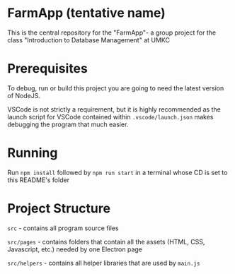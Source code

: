 # FarmApp (tentative name)

This is the central repository for the "FarmApp"- a group project for the class "Introduction to Database Management" at UMKC

# Prerequisites

To debug, run or build this project you are going to need the latest version of NodeJS.

VSCode is not strictly a requirement, but it is highly recommended as the launch script for VSCode contained within `.vscode/launch.json` makes debugging the program that much easier.

# Running

Run `npm install` followed by `npm run start` in a terminal whose CD is set to this README's folder

# Project Structure

`src` - contains all program source files

`src/pages` - contains folders that contain all the assets (HTML, CSS, Javascript, etc.) needed by one Electron page

`src/helpers` - contains all helper libraries that are used by `main.js`